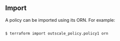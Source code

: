 ## Import

A policy can be imported using its ORN. For example:

```console

$ terraform import outscale_policy.policy1 orn

```